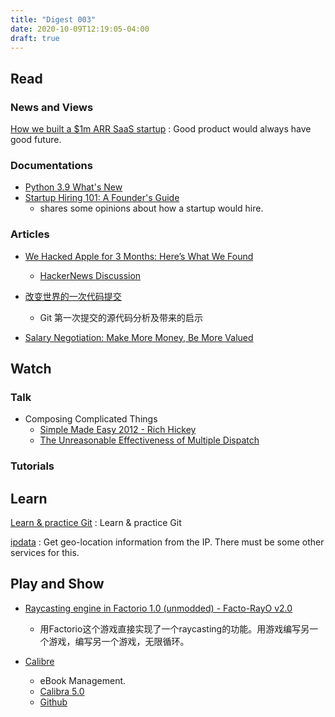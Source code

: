 ```yaml
---
title: "Digest 003"
date: 2020-10-09T12:19:05-04:00
draft: true
---
```


## Read

### News and Views

[How we built a $1m ARR SaaS startup](https://canny.io/blog/how-we-built-a-1m-arr-saas-startup/)
: Good product would always have good future.

### Documentations

- [Python 3.9 What's New](https://docs.python.org/release/3.9.0/whatsnew/3.9.html)
- [Startup Hiring 101: A Founder's Guide](https://www.notion.so/Startup-Hiring-101-A-Founder-s-Guide-946dad6dd9fd433abdd12338a83e931f)
  - shares some opinions about how a startup would hire.

### Articles

- [We Hacked Apple for 3 Months: Here’s What We Found](https://samcurry.net/hacking-apple/)
  - [HackerNews Discussion](https://news.ycombinator.com/item?id=24718078&utm_term=comment)

- [改变世界的一次代码提交](https://hutusi.com/articles/the-greatest-git-commit#fn:3)
  - Git 第一次提交的源代码分析及带来的启示

- [Salary Negotiation: Make More Money, Be More Valued](https://www.kalzumeus.com/2012/01/23/salary-negotiation/)

## Watch


### Talk

- Composing Complicated Things
  - [Simple Made Easy 2012 - Rich Hickey](https://www.youtube.com/watch?v=oytL881p-nQ)
  - [The Unreasonable Effectiveness of Multiple Dispatch](https://www.youtube.com/watch?v=kc9HwsxE1OY)

### Tutorials

## Learn

[Learn & practice Git](https://gitexercises.fracz.com/)
: Learn & practice Git

[ipdata](https://ipdata.co/)
: Get geo-location information from the IP. There must be some other services for this.

## Play and Show

- [Raycasting engine in Factorio 1.0 (unmodded) - Facto-RayO v2.0](https://www.youtube.com/watch?v=28UzqVz1r24)
  - 用Factorio这个游戏直接实现了一个raycasting的功能。用游戏编写另一个游戏，编写另一个游戏，无限循环。

- [Calibre](https://calibre-ebook.com/)
  - eBook Management.
  - [Calibra 5.0](https://calibre-ebook.com/new-in/fourteen)
  - [Github](https://github.com/kovidgoyal/calibre)
